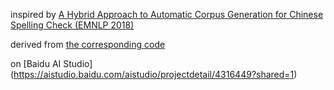 inspired by [A Hybrid Approach to Automatic Corpus Generation for Chinese Spelling Check (EMNLP 2018)](https://aclanthology.org/D18-1273/)

derived from [the corresponding code](https://github.com/wdimmy/Automatic-Corpus-Generation)


on [Baidu AI Studio] (https://aistudio.baidu.com/aistudio/projectdetail/4316449?shared=1)
